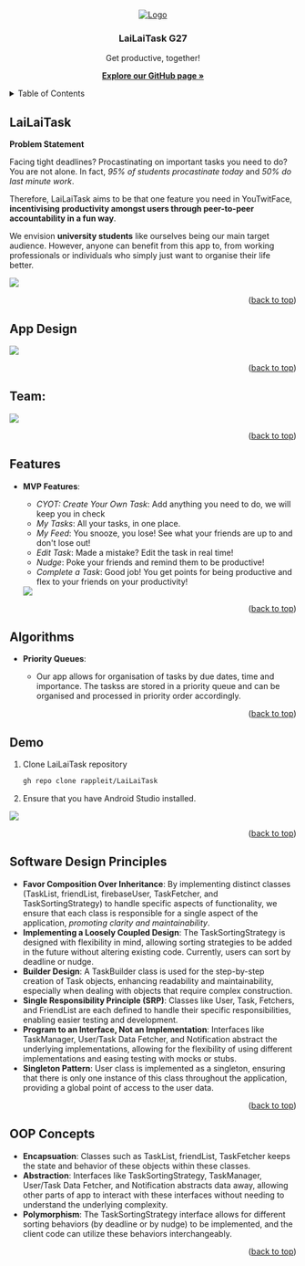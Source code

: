 <!-- Improved compatibility of back to top link: See: https://github.com/othneildrew/Best-README-Template/pull/73 -->
<a name="readme-top"></a>
<!--
*** Thanks for checking out the Best-README-Template. If you have a suggestion
*** that would make this better, please fork the repo and create a pull request
*** or simply open an issue with the tag "enhancement".
*** Don't forget to give the project a star!
*** Thanks again! Now go create something AMAZING! :D
-->



<!-- PROJECT SHIELDS -->
<!--
*** I'm using markdown "reference style" links for readability.
*** Reference links are enclosed in brackets [ ] instead of parentheses ( ).
*** See the bottom of this document for the declaration of the reference variables
*** for contributors-url, forks-url, etc. This is an optional, concise syntax you may use.
*** https://www.markdownguide.org/basic-syntax/#reference-style-links
-->

<!-- PROJECT LOGO -->
<br />
<div align="center">
  <a href="https://github.com/50002-computation-structures/1d-project-group-27">
    <img src="img/lailaitask.jpg" alt="Logo">
  </a>

<h3 align="center">LaiLaiTask G27</h3>
<p>Get productive, together!</p>

  <p align="center">
    <a href="https://github.com/rappleit/LaiLaiTask"><strong>Explore our GitHub page »</strong></a>
    <br />
  </p>
</div>


<!-- TABLE OF CONTENTS -->
<details>
  <summary>Table of Contents</summary>
  <ol>
    <li> <a href="#lailaitask">Project Details</a> </li>
    <li> <a href="#team">Team</a> </li>
    <li> <a href='#features'>Features</a></li>
    <li> <a href='#algorithms'>Algorithms</a></li>
    <li> <a href='#demo'>Demo</a></li>
    <li> <a href='#software-design-principles'>Software Design Principles</a></li>
    <li> <a href='#oop-concepts'>OOP Concepts</a></li>
  </ol>
</details>

<!-- ABOUT THE PROJECT -->
##  LaiLaiTask
**Problem Statement**

Facing tight deadlines? Procastinating on important tasks you need to do? You are not alone. In fact, *95% of students procastinate today* and *50% do last minute work*. 

Therefore, LaiLaiTask aims to be that one feature you need in YouTwitFace, **incentivising productivity amongst users through peer-to-peer accountability in a fun way**.

We envision **university students** like ourselves being our main target audience. However, anyone can benefit from this app to, from working professionals or individuals who simply just want to organise their life better. 

<img src="img/infographic.jpg">

<p align="right">(<a href="#readme-top">back to top</a>)</p>

## App Design
<img align="center" src="img/lailaimdp.jpg">

<p align="right">(<a href="#readme-top">back to top</a>)</p>



## Team:
<img src="img/members.jpg">
<p align="right">(<a href="#readme-top">back to top</a>)</p>


## Features

- **MVP Features**: 
  - *CYOT: Create Your Own Task*: Add anything you need to do, we will keep you in check 
  - *My Tasks*: All your tasks, in one place.
  - *My Feed*: You snooze, you lose! See what your friends are up to and don't lose out!
  - *Edit Task*: Made a mistake? Edit the task in real time!
  - *Nudge*: Poke your friends and remind them to be productive!
  - *Complete a Task*: Good job! You get points for being productive and flex to your friends on your productivity!

  <img src="img/features.jpg">

  <p align="right">(<a href="#readme-top">back to top</a>)</p>


## Algorithms
- **Priority Queues**: 
  - Our app allows for organisation of tasks by due dates, time and importance. The taskss are stored in a priority queue and can be organised and processed in priority order accordingly. 

  <p align="right">(<a href="#readme-top">back to top</a>)</p>

## Demo

1. Clone LaiLaiTask repository
   ```sh
   gh repo clone rappleit/LaiLaiTask
   ```
2. Ensure that you have Android Studio installed. 
<img src="img/android_studio.png">

<p align="right">(<a href="#readme-top">back to top</a>)</p>

## Software Design Principles

- **Favor Composition Over Inheritance**: By implementing distinct classes (TaskList, friendList, firebaseUser, TaskFetcher, and TaskSortingStrategy) to handle specific aspects of functionality, we ensure that each class is responsible for a single aspect of the application, *promoting clarity and maintainability*. 
- **Implementing a Loosely Coupled Design**: The TaskSortingStrategy is designed with flexibility in mind, allowing sorting strategies to be added in the future without altering existing code. Currently, users can sort by deadline or nudge. 
- **Builder Design**: A TaskBuilder class is used for the step-by-step creation of Task objects, enhancing readability and maintainability, especially when dealing with objects that require complex construction.
- **Single Responsibility Principle (SRP)**: Classes like User, Task, Fetchers, and FriendList are each defined to handle their specific responsibilities, enabling easier testing and development.
- **Program to an Interface, Not an Implementation**: Interfaces like TaskManager, User/Task Data Fetcher, and Notification abstract the underlying implementations, allowing for the flexibility of using different implementations and easing testing with mocks or stubs.
- **Singleton Pattern**: User class is implemented as a singleton, ensuring that there is only one instance of this class throughout the application, providing a global point of access to the user data.

<p align="right">(<a href="#readme-top">back to top</a>)</p>

## OOP Concepts
- **Encapsuation**: Classes such as TaskList, friendList, TaskFetcher keeps the state and behavior of these objects within these classes.
- **Abstraction**: Interfaces like TaskSortingStrategy, TaskManager, User/Task Data Fetcher, and Notification abstracts data away, allowing other parts of app to interact with these interfaces without needing to understand the underlying complexity.
- **Polymorphism**: The TaskSortingStrategy interface allows for different sorting behaviors (by deadline or by nudge) to be implemented, and the client code can utilize these behaviors interchangeably.

<p align="right">(<a href="#readme-top">back to top</a>)</p>






<!-- 
### Prerequisites

This is an example of how to list things you need to use the software and how to install them.
* npm
  ```sh
  npm install npm@latest -g
  ```

### Installation

1. Get a free API Key at [https://example.com](https://example.com)
2. Clone the repo
   ```sh
   git clone https://github.com/github_username/repo_name.git
   ```
3. Install NPM packages
   ```sh
   npm install
   ```
4. Enter your API in `config.js`
   ```js
   const API_KEY = 'ENTER YOUR API';
   ```

<p align="right">(<a href="#readme-top">back to top</a>)</p>

-->



<!-- MARKDOWN LINKS & img -->
<!-- https://www.markdownguide.org/basic-syntax/#reference-style-links -->
[contributors-shield]: https://img.shields.io/github/contributors/github_username/repo_name.svg?style=for-the-badge
[contributors-url]: https://github.com/github_username/repo_name/graphs/contributors
[forks-shield]: https://img.shields.io/github/forks/github_username/repo_name.svg?style=for-the-badge
[forks-url]: https://github.com/github_username/repo_name/network/members
[stars-shield]: https://img.shields.io/github/stars/github_username/repo_name.svg?style=for-the-badge
[stars-url]: https://github.com/github_username/repo_name/stargazers
[issues-shield]: https://img.shields.io/github/issues/github_username/repo_name.svg?style=for-the-badge
[issues-url]: https://github.com/github_username/repo_name/issues
[license-shield]: https://img.shields.io/github/license/github_username/repo_name.svg?style=for-the-badge
[license-url]: https://github.com/github_username/repo_name/blob/master/LICENSE.txt
[linkedin-shield]: https://img.shields.io/badge/-LinkedIn-black.svg?style=for-the-badge&logo=linkedin&colorB=555
[linkedin-url]: https://linkedin.com/in/linkedin_username
[product-screenshot]: img/screenshot.png
[Next.js]: https://img.shields.io/badge/next.js-000000?style=for-the-badge&logo=nextdotjs&logoColor=white
[Next-url]: https://nextjs.org/
[React.js]: https://img.shields.io/badge/React-20232A?style=for-the-badge&logo=react&logoColor=61DAFB
[React-url]: https://reactjs.org/
[Vue.js]: https://img.shields.io/badge/Vue.js-35495E?style=for-the-badge&logo=vuedotjs&logoColor=4FC08D
[Vue-url]: https://vuejs.org/
[Angular.io]: https://img.shields.io/badge/Angular-DD0031?style=for-the-badge&logo=angular&logoColor=white
[Angular-url]: https://angular.io/
[Svelte.dev]: https://img.shields.io/badge/Svelte-4A4A55?style=for-the-badge&logo=svelte&logoColor=FF3E00
[Svelte-url]: https://svelte.dev/
[Laravel.com]: https://img.shields.io/badge/Laravel-FF2D20?style=for-the-badge&logo=laravel&logoColor=white
[Laravel-url]: https://laravel.com
[Bootstrap.com]: https://img.shields.io/badge/Bootstrap-563D7C?style=for-the-badge&logo=bootstrap&logoColor=white
[Bootstrap-url]: https://getbootstrap.com
[JQuery.com]: https://img.shields.io/badge/jQuery-0769AD?style=for-the-badge&logo=jquery&logoColor=white
[JQuery-url]: https://jquery.com 

<!--
### Built With

* [![Next][Next.js]][Next-url]
* [![React][React.js]][React-url]
* [![Vue][Vue.js]][Vue-url]
* [![Angular][Angular.io]][Angular-url]
* [![Svelte][Svelte.dev]][Svelte-url]
* [![Laravel][Laravel.com]][Laravel-url]
* [![Bootstrap][Bootstrap.com]][Bootstrap-url]
* [![JQuery][JQuery.com]][JQuery-url]

<p align="right">(<a href="#readme-top">back to top</a>)</p> -->
